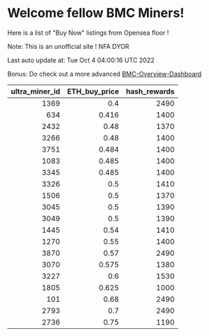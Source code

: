 # Welcome fellow BMC Miners!
Here is a list of "Buy Now" listings from Opensea floor !

Note: This is an unofficial site ! NFA DYOR

Last auto update at: Tue Oct  4 04:00:16 UTC 2022

Bonus: Do check out a more advanced [BMC-Overview-Dashboard](https://dune.com/defifunk/BMC-Overview-Dashboard)


|   ultra_miner_id |   ETH_buy_price |   hash_rewards |
|-----------------:|----------------:|---------------:|
|             1369 |           0.4   |           2490 |
|              634 |           0.416 |           1400 |
|             2432 |           0.48  |           1370 |
|             3266 |           0.48  |           1400 |
|             3751 |           0.484 |           1400 |
|             1083 |           0.485 |           1400 |
|             3345 |           0.485 |           1400 |
|             3326 |           0.5   |           1410 |
|             1506 |           0.5   |           1370 |
|             3045 |           0.5   |           1390 |
|             3049 |           0.5   |           1390 |
|             1445 |           0.54  |           1410 |
|             1270 |           0.55  |           1400 |
|             3870 |           0.57  |           2490 |
|             3070 |           0.575 |           1380 |
|             3227 |           0.6   |           1530 |
|             1805 |           0.625 |           1000 |
|              101 |           0.68  |           2490 |
|             2793 |           0.7   |           2490 |
|             2736 |           0.75  |           1190 |